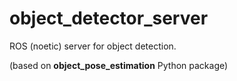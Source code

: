 # object_detector_server
ROS (noetic) server for object detection.

(based on __object_pose_estimation__ Python package)
